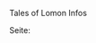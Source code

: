 <!DOCTYPE html>
<html>
    <body>
        <p> Tales of Lomon Infos </p>
        <p>Seite: </p> <a href="https://llath.github.io/TalesOfLomon/"></a> 
    </body>
  
</html

